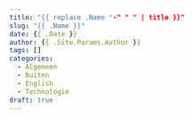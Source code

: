 ```yaml
---
title: "{{ replace .Name "-" " " | title }}"
slug: "{{ .Name }}"
date: {{ .Date }}
author: {{ .Site.Params.Author }}
tags: []
categories:
  - Algemeen
  - Buiten
  - English
  - Technologie
draft: true
---
```

